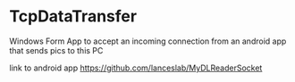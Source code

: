 # TcpDataTransfer
Windows Form App to accept an incoming connection from an android app that sends pics to this PC

link to android app
https://github.com/lanceslab/MyDLReaderSocket

